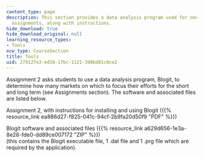 ```yaml
---
content_type: page
description: This section provides a data analysis program used for one of the course
  assignments, along with instructions.
hide_download: true
hide_download_original: null
learning_resource_types:
- Tools
ocw_type: CourseSection
title: Tools
uid: 27912fe2-ed16-17bc-1121-398bd01c0ce2
---
```


Assignment 2 asks students to use a data analysis program, Blogit, to determine how many markets on which to focus their efforts for the short and long term (see Assignments section). The software and associated files are listed below.

Assignment 2, with instructions for installing and using Blogit ({{% resource_link ea886d27-f825-041c-94cf-2b9fa20d50f9 "PDF" %}})

Blogit software and associated files ({{% resource_link a629d656-1e3a-8e28-fde0-dd89ce007172 "ZIP" %}})  
(this contains the Blogit executable file, 1 .dat file and 1 .prg file which are required by the application).